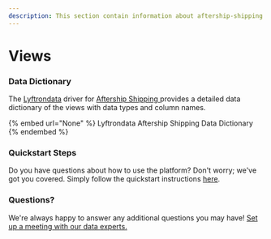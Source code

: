 ```yaml
---
description: This section contain information about aftership-shipping connector views information
---
```


# Views

### Data Dictionary

The [Lyftrondata](https://www.lyftrondata.com/) driver for [Aftership Shipping](None/)[ ](https://www.lyftrondata.com/integration/aftership-shipping/)provides a detailed data dictionary of the views with data types and column names.

{% embed url="None" %}
Lyftrondata Aftership Shipping Data Dictionary
{% endembed %}

### Quickstart Steps

Do you have questions about how to use the platform? Don't worry; we've got you covered. Simply follow the quickstart instructions [here](../README.md).

### Questions? <a href="#questions" id="questions"></a>

We're always happy to answer any additional questions you may have! [Set up a meeting with our data experts.](https://www.lyftrondata.com/book-a-meeting/)


